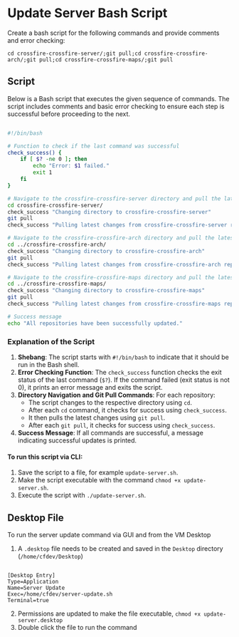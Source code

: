 # Update Server Bash Script

Create a bash script for the following commands and provide comments and error checking:

`cd crossfire-crossfire-server/;git pull;cd crossfire-crossfire-arch/;git pull;cd crossfire-crossfire-maps/;git pull`


## Script

Below is a Bash script that executes the given sequence of commands. The script includes comments and basic error checking to ensure each step is successful before proceeding to the next.

```bash

#!/bin/bash

# Function to check if the last command was successful
check_success() {
    if [ $? -ne 0 ]; then
        echo "Error: $1 failed."
        exit 1
    fi
}

# Navigate to the crossfire-crossfire-server directory and pull the latest changes
cd crossfire-crossfire-server/
check_success "Changing directory to crossfire-crossfire-server"
git pull
check_success "Pulling latest changes from crossfire-crossfire-server repository"

# Navigate to the crossfire-crossfire-arch directory and pull the latest changes
cd ../crossfire-crossfire-arch/
check_success "Changing directory to crossfire-crossfire-arch"
git pull
check_success "Pulling latest changes from crossfire-crossfire-arch repository"

# Navigate to the crossfire-crossfire-maps directory and pull the latest changes
cd ../crossfire-crossfire-maps/
check_success "Changing directory to crossfire-crossfire-maps"
git pull
check_success "Pulling latest changes from crossfire-crossfire-maps repository"

# Success message
echo "All repositories have been successfully updated."

```

### Explanation of the Script

 1. **Shebang**: The script starts with `#!/bin/bash` to indicate that it should be run in the Bash shell.
 2. **Error Checking Function**: The `check_success` function checks the exit status of the last command (`$?`). If the command failed (exit status is not 0), it prints an error message and exits the script.
 3. **Directory Navigation and Git Pull Commands**: For each repository:
    - The script changes to the respective directory using `cd`.
    - After each `cd` command, it checks for success using `check_success`.
    - It then pulls the latest changes using `git pull`.
    - After each `git pull`, it checks for success using `check_success`.
 4. **Success Message**: If all commands are successful, a message indicating successful updates is printed.

#### To run this script via CLI:

 1. Save the script to a file, for example `update-server.sh`.
 2. Make the script executable with the command `chmod +x update-server.sh`.
 3. Execute the script with `./update-server.sh`.

## Desktop File

To run the server update command via GUI and from the VM Desktop

 1. A `.desktop` file needs to be created and saved in the `Desktop` directory (`/home/cfdev/Desktop`)

 ```
 
 [Desktop Entry]
 Type=Application
 Name=Server Update
 Exec=/home/cfdev/server-update.sh
 Terminal=true
 
 ```

 2. Permissions are updated to make the file executable, `chmod +x update-server.desktop`
 3. Double click the file to run the command